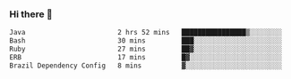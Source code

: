 ### Hi there 👋

<!--START_SECTION:waka-->

```txt
Java                       2 hrs 52 mins   ████████████████▒░░░░░░░░   64.85 %
Bash                       30 mins         ███░░░░░░░░░░░░░░░░░░░░░░   11.42 %
Ruby                       27 mins         ██▓░░░░░░░░░░░░░░░░░░░░░░   10.22 %
ERB                        17 mins         █▓░░░░░░░░░░░░░░░░░░░░░░░   06.70 %
Brazil Dependency Config   8 mins          ▓░░░░░░░░░░░░░░░░░░░░░░░░   03.02 %
```

<!--END_SECTION:waka-->

<!--
**jerry-shao/jerry-shao** is a ✨ _special_ ✨ repository because its `README.md` (this file) appears on your GitHub profile.

Here are some ideas to get you started:

- 🔭 I’m currently working on ...
- 🌱 I’m currently learning ...
- 👯 I’m looking to collaborate on ...
- 🤔 I’m looking for help with ...
- 💬 Ask me about ...
- 📫 How to reach me: ...
- 😄 Pronouns: ...
- ⚡ Fun fact: ...
-->
